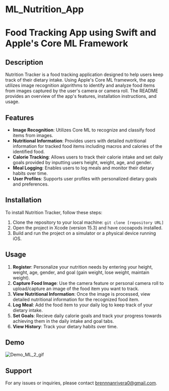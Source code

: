 # ML_Nutrition_App

# Food Tracking App using Swift and Apple's Core ML Framework

## Description
Nutrition Tracker is a food tracking application designed to help users keep track of their dietary intake. Using Apple's Core ML framework, the app utilizes image recognition algorithms to identify and analyze food items from images captured by the user's camera or camera roll. The README provides an overview of the app's features, installation instructions, and usage.

## Features
- **Image Recognition**: Utilizes Core ML to recognize and classify food items from images.
- **Nutritional Information**: Provides users with detailed nutritional information for tracked food items including macros and calories of the identified food.
- **Calorie Tracking**: Allows users to track their calorie intake and set daily goals provided by inputting users height, weight, age, and gender. 
- **Meal Logging**: Enables users to log meals and monitor their dietary habits over time.
- **User Profiles**: Supports user profiles with personalized dietary goals and preferences.

## Installation
To install Nutrition Tracker, follow these steps:
1. Clone the repository to your local machine: `git clone [repository URL]`
2. Open the project in Xcode (version 15.3) and have cocoapods installed.
4. Build and run the project on a simulator or a physical device running iOS.

## Usage
1. **Register**: Personalize your nutrition needs by entering your height, weight, age, gender, and goal (gain weight, lose weight, maintain weight).
2. **Capture Food Image**: Use the camera feature or personal camera roll to upload/capture an image of the food item you want to track.
3. **View Nutritional Information**: Once the image is processed, view detailed nutritional information for the recognized food item.
4. **Log Meal**: Add the food item to your daily log to keep track of your dietary intake.
5. **Set Goals**: Recieve daily calorie goals and track your progress towards achieving them in the daily intake and goal tabs.
6. **View History**: Track your dietary habits over time.

## Demo
![Demo_ML_2_gif](https://github.com/omw2code/ML_Nutrition_App/assets/142350438/cb704220-216e-4a41-ba4f-b1941ffad651)



## Support
For any issues or inquiries, please contact brennnanrivera0@gmail.com.


